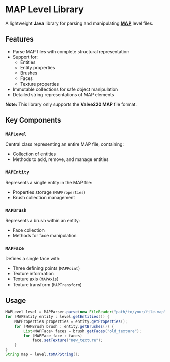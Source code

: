 # MAP Level Library

A lightweight **Java** library for parsing and manipulating **[MAP](https://quakewiki.org/wiki/Quake_Map_Format)** level files.

## Features

- Parse MAP files with complete structural representation
- Support for:
  - Entities
  - Entity properties
  - Brushes
  - Faces
  - Texture properties
- Immutable collections for safe object manipulation
- Detailed string representations of MAP elements

**Note:** This library only supports the **Valve220 MAP** file format.

## Key Components

### `MAPLevel`
Central class representing an entire MAP file, containing:
- Collection of entities
- Methods to add, remove, and manage entities

### `MAPEntity`
Represents a single entity in the MAP file:
- Properties storage (`MAPProperties`)
- Brush collection management

### `MAPBrush`
Represents a brush within an entity:
- Face collection
- Methods for face manipulation

### `MAPFace`
Defines a single face with:
- Three defining points (`MAPPoint`)
- Texture information
- Texture axis (`MAPAxis`)
- Texture transform (`MAPTransform`)

## Usage

```java
MAPLevel level = MAPParser.parse(new FileReader("path/to/your/file.map"), null);
for (MAPEntity entity : level.getEntities()) {
    MAPProperties properties = entity.getProperties();
    for (MAPBrush brush : entity.getBrushes()) {
        List<MAPFace> faces = brush.getFaces("old_texture");
        for (MAPFace face : faces)
            face.setTexture("new_texture");
    }
}
String map = level.toMAPString();
```